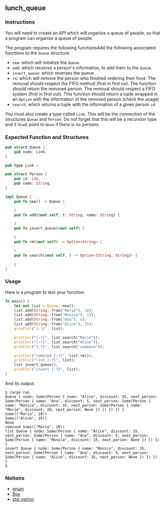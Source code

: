 ## lunch_queue

### Instructions

You will need to create an *API* which will organize a queue of people, so that a program can organize a queue of people.

The program requires the following functionsAdd the following associated functions to the `Queue` structure:

- `new`: which will initialize the `Queue`.
- `add`: which receives a person's information, to add them to the `Queue`.
- `invert_queue`: which reverses the queue.
- `rm`: which will remove the person who finished ordering their food. The removal should respect the FIFO method (first in first out. The function should return the removed person.
  The removal should respect a FIFO system (first in first out). This function should return a tuple wrapped in an `Option` with the information of the removed person (check the usage)
- `search`: which returns a tuple with the information of a given person `id`

You must also create a type called `Link`. This will be the connection of the structures `Queue` and `Person`.
Do not forget that this will be a recursion type and it must point to `None` if there is no persons.

### Expected Function and Structures

```rust
pub struct Queue {
    pub node: Link,
}

pub type Link =

pub struct Person {
    pub id: i32,
    pub name: String,
}

impl Queue {
    pub fn new() -> Queue {

    }
    pub fn add(&mut self, t: String, name: String) {

    }
    pub fn invert_queue(&mut self) {

    }
    pub fn rm(&mut self) -> Option<String> {

    }
    pub fn search(&mut self, ) -> Option<(String, String)> {

    }
}
```

### Usage

Here is a program to test your function:

```rust
fn main() {
    let mut list = Queue::new();
    list.add(String::from("Marie"), 20);
    list.add(String::from("Monica"), 15);
    list.add(String::from("Ana"), 5);
    list.add(String::from("Alice"), 35);
    println!("{:?}", list);

    println!("{:?}", list.search("Marie"));
    println!("{:?}", list.search("Alice"));
    println!("{:?}", list.search("someone"));

    println!("removed {:?}", list.rm());
    println!("list {:?}", list);
    list.invert_queue();
    println!("invert {:?}", list);
}
```

And its output:

```console
$ cargo run
Queue { node: Some(Person { name: "Alice", discount: 35, next_person: Some(Person { name: "Ana", discount: 5, next_person: Some(Person { name: "Monica", discount: 15, next_person: Some(Person { name: "Marie", discount: 20, next_person: None }) }) }) }) }
Some(("Marie", 20))
Some(("Alice", 35))
None
removed Some(("Marie", 20))
list Queue { node: Some(Person { name: "Alice", discount: 35, next_person: Some(Person { name: "Ana", discount: 5, next_person: Some(Person { name: "Monica", discount: 15, next_person: None }) }) }) }
invert Queue { node: Some(Person { name: "Monica", discount: 15, next_person: Some(Person { name: "Ana", discount: 5, next_person: Some(Person { name: "Alice", discount: 35, next_person: None }) }) }) }
$
```

### Notions

- [enum](https://doc.rust-lang.org/rust-by-example/custom_types/enum.html)
- [Box](https://doc.rust-lang.org/book/ch15-01-box.html)
- [std::option](https://doc.rust-lang.org/std/option/)
